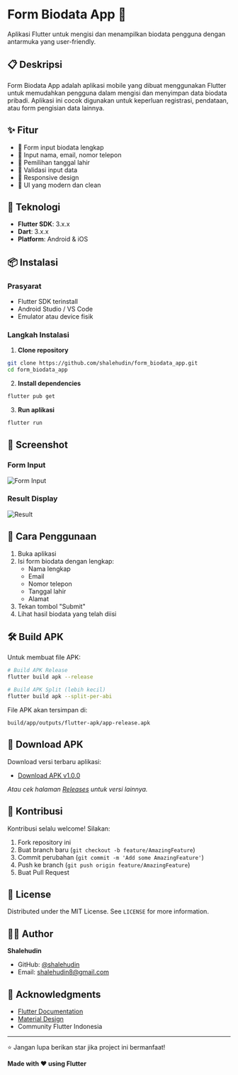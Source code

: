 # Form Biodata App 📱

Aplikasi Flutter untuk mengisi dan menampilkan biodata pengguna dengan antarmuka yang user-friendly.

## 📋 Deskripsi

Form Biodata App adalah aplikasi mobile yang dibuat menggunakan Flutter untuk memudahkan pengguna dalam mengisi dan menyimpan data biodata pribadi. Aplikasi ini cocok digunakan untuk keperluan registrasi, pendataan, atau form pengisian data lainnya.

## ✨ Fitur

- 📝 Form input biodata lengkap
- 👤 Input nama, email, nomor telepon
- 📅 Pemilihan tanggal lahir
- 🎯 Validasi input data
- 📱 Responsive design
- 🎨 UI yang modern dan clean

## 🚀 Teknologi

- **Flutter SDK**: 3.x.x
- **Dart**: 3.x.x
- **Platform**: Android & iOS

## 📦 Instalasi

### Prasyarat
- Flutter SDK terinstall
- Android Studio / VS Code
- Emulator atau device fisik

### Langkah Instalasi

1. **Clone repository**
```bash
git clone https://github.com/shalehudin/form_biodata_app.git
cd form_biodata_app
```

2. **Install dependencies**
```bash
flutter pub get
```

3. **Run aplikasi**
```bash
flutter run
```

## 📸 Screenshot

### Form Input
![Form Input](screenshots/form_input.png)

### Result Display
![Result](screenshots/result_page.png)


## 🎯 Cara Penggunaan

1. Buka aplikasi
2. Isi form biodata dengan lengkap:
   - Nama lengkap
   - Email
   - Nomor telepon
   - Tanggal lahir
   - Alamat
3. Tekan tombol "Submit"
4. Lihat hasil biodata yang telah diisi

## 🛠️ Build APK

Untuk membuat file APK:

```bash
# Build APK Release
flutter build apk --release

# Build APK Split (lebih kecil)
flutter build apk --split-per-abi
```

File APK akan tersimpan di:
```
build/app/outputs/flutter-apk/app-release.apk
```

## 📱 Download APK

Download versi terbaru aplikasi:
- [Download APK v1.0.0](https://github.com/shalehudin/form_biodata_app/releases/download/v1.0.0/app-release.apk)

*Atau cek halaman [Releases](https://github.com/shalehudin/form_biodata_app/releases) untuk versi lainnya.*

## 🤝 Kontribusi

Kontribusi selalu welcome! Silakan:

1. Fork repository ini
2. Buat branch baru (`git checkout -b feature/AmazingFeature`)
3. Commit perubahan (`git commit -m 'Add some AmazingFeature'`)
4. Push ke branch (`git push origin feature/AmazingFeature`)
5. Buat Pull Request

## 📝 License

Distributed under the MIT License. See `LICENSE` for more information.

## 👨‍💻 Author

**Shalehudin**
- GitHub: [@shalehudin](https://github.com/shalehudin)
- Email: shalehudin8@gmail.com

## 🙏 Acknowledgments

- [Flutter Documentation](https://docs.flutter.dev/)
- [Material Design](https://material.io/design)
- Community Flutter Indonesia

---

⭐ Jangan lupa berikan star jika project ini bermanfaat!

**Made with ❤️ using Flutter**
